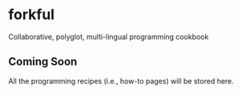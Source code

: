 # forkful
Collaborative, polyglot, multi-lingual programming cookbook

## Coming Soon
All the programming recipes (i.e., how-to pages) will be stored here.
